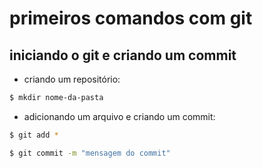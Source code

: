 # primeiros comandos com git
## iniciando o git e criando um commit
- criando um repositório:
~~~~bash
$ mkdir nome-da-pasta
~~~~
- adicionando um arquivo e criando um commit:
~~~~bash
$ git add *
~~~~
~~~~bash
$ git commit -m "mensagem do commit"
~~~~